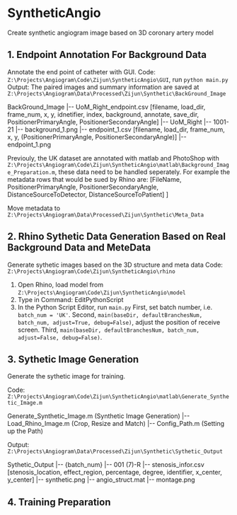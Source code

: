# SyntheticAngio
 Create synthetic angiogram image based on 3D coronary artery model


## 1. Endpoint Annotation For Background Data
Annotate the end point of catheter with GUI. 
Code: `Z:\Projects\Angiogram\Code\Zijun\SyntheticAngio\GUI`, run `python main.py`
Output: The paired images and summary information are saved at `Z:\Projects\Angiogram\Data\Processed\Zijun\Synthetic\BackGround_Image`

BackGround_Image 
    |-- UoM_Right_endpoint.csv  [filename, load_dir, frame_num, x, y, idnetifier, index, background, annotate, save_dir, PositionerPrimaryAngle, PositionerSecondaryAngle]
    |-- UoM_Right
        |-- 1001-21
            |-- background_1.png
            |-- endpoint_1.csv  [filename, load_dir, frame_num, x, y, (PositionerPrimaryAngle, PositionerSecondaryAngle)]
            |-- endpoint_1.png

Previouly, the UK dataset are annotated with matlab and PhotoShop with `Z:\Projects\Angiogram\Code\Zijun\SyntheticAngio\matlab\Background_Image_Preparation.m`, 
these data need to be handled seperately.
For example the metadata rows that would be sued by Rhino are:
[FileName, PositionerPrimaryAngle, PositionerSecondaryAngle, DistanceSourceToDetector, DistanceSourceToPatient] ]


Move metadata to `Z:\Projects\Angiogram\Data\Processed\Zijun\Synthetic\Meta_Data`

## 2. Rhino Sythetic Data Generation Based on Real Background Data and MeteData
Generate sythetic images based on the 3D structure and meta data
Code: `Z:\Projects\Angiogram\Code\Zijun\SyntheticAngio\rhino`
1. Open Rhino, load model from `Z:\Projects\Angiogram\Code\Zijun\SyntheticAngio\model`
2. Type in Command: EditPythonScript
3. In the Python Script Editor, run `main.py`
    First, set batch number, i.e. `batch_num = 'UK'`.
    Second, `main(baseDir, defaultBranchesNum, batch_num, adjust=True, debug=False)`, adjust the position of receive screen.
    Third, `main(baseDir, defaultBranchesNum, batch_num, adjust=False, debug=False)`.

## 3. Sythetic Image Generation
Generate the sythetic image for training.

Code: `Z:\Projects\Angiogram\Code\Zijun\SyntheticAngio\matlab\Generate_Synthetic_Image.m`

Generate_Synthetic_Image.m (Synthetic Image Generation)
    |-- Load_Rhino_Image.m (Crop, Resize and Match)
        |-- Config_Path.m (Setting up the Path)


Output: `Z:\Projects\Angiogram\Data\Processed\Zijun\Synthetic\Sythetic_Output`

Sythetic_Output
    |-- {batch_num}
        |-- 001 (7)-R
            |-- stenosis_infor.csv [stenosis_location, effect_region, percentage, degree, identifier, x_center, y_center]
            |-- synthetic.png
            |-- angio_struct.mat
            |-- montage.png

## 4. Training Preparation 



